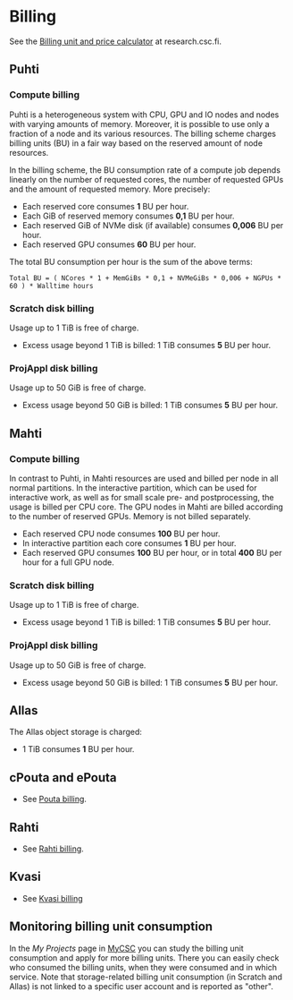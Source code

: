 # Billing

See the [Billing unit and price calculator](https://research.csc.fi/billing-and-monitoring#buc)
at research.csc.fi.

## Puhti

### Compute billing

Puhti is a heterogeneous system with CPU, GPU and IO nodes and nodes with
varying amounts of memory. Moreover, it is possible to use only a fraction of a
node and its various resources. The billing scheme charges billing units (BU)
in a fair way based on the reserved amount of node resources.

In the billing scheme, the BU consumption rate of a compute job depends
linearly on the number of requested cores, the number of requested GPUs and the
amount of requested memory. More precisely:

 * Each reserved core consumes **1** BU per hour.
 * Each GiB of reserved memory consumes **0,1** BU per hour.
 * Each reserved GiB of NVMe disk (if available) consumes **0,006** BU per hour.
 * Each reserved GPU consumes **60** BU per hour.

The total BU consumption per hour is the sum of the above terms:

` Total BU = ( NCores * 1 + MemGiBs * 0,1 + NVMeGiBs * 0,006 + NGPUs * 60 ) * Walltime hours `

### Scratch disk billing

Usage up to 1 TiB is free of charge. 

* Excess usage beyond 1 TiB is billed: 1 TiB consumes **5** BU per hour.

### ProjAppl disk billing

Usage up to 50 GiB is free of charge. 

* Excess usage beyond 50 GiB is billed: 1 TiB consumes **5** BU per hour.

## Mahti

### Compute billing

In contrast to Puhti, in Mahti resources are used and billed per node in all
normal partitions. In the interactive partition, which can be used for
interactive work, as well as for small scale pre- and postprocessing, the usage
is billed per CPU core.  The GPU nodes in Mahti are billed according to the number of reserved GPUs. Memory is not billed separately.

 * Each reserved CPU node consumes **100** BU per hour.
 * In interactive partition each core consumes **1** BU per hour.
 * Each reserved GPU consumes **100** BU per hour, or in total **400** BU per hour for a full GPU node.

### Scratch disk billing

Usage up to 1 TiB is free of charge. 

* Excess usage beyond 1 TiB is billed: 1 TiB consumes **5** BU per hour.

### ProjAppl disk billing

Usage up to 50 GiB is free of charge. 

* Excess usage beyond 50 GiB is billed: 1 TiB consumes **5** BU per hour.

## Allas

The Allas object storage is charged:

* 1 TiB consumes **1** BU per hour.

## cPouta and ePouta

* See [Pouta billing](../cloud/pouta/accounting.md).

## Rahti

* See [Rahti billing](../cloud/rahti/billing.md).

## Kvasi
* See [Kvasi billing](../computing/kvasi-billing.md)


## Monitoring billing unit consumption

In the _My Projects_ page in [MyCSC](https://my.csc.fi) you can study the
billing unit consumption and apply for more billing units. There you can easily
check who consumed the billing units, when they were consumed and in which
service. Note that storage-related billing unit consumption (in Scratch and
Allas) is not linked to a specific user account and is reported as "other".

